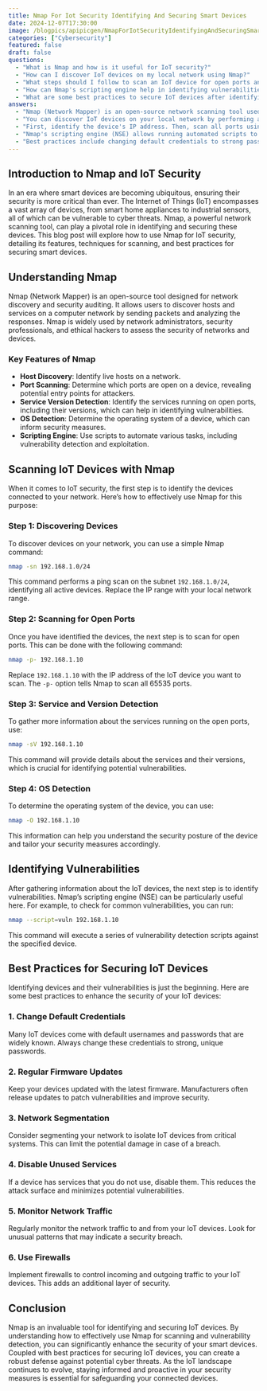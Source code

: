 ```yaml
---
title: Nmap For Iot Security Identifying And Securing Smart Devices
date: 2024-12-07T17:30:00
image: /blogpics/apipicgen/NmapForIotSecurityIdentifyingAndSecuringSmartDevices-5IFXF70D52.jpg
categories: ["Cybersecurity"]
featured: false
draft: false
questions:
  - "What is Nmap and how is it useful for IoT security?"
  - "How can I discover IoT devices on my local network using Nmap?"
  - "What steps should I follow to scan an IoT device for open ports and services using Nmap?"
  - "How can Nmap's scripting engine help in identifying vulnerabilities on IoT devices?"
  - "What are some best practices to secure IoT devices after identifying vulnerabilities?"
answers:
  - "Nmap (Network Mapper) is an open-source network scanning tool used for network discovery and security auditing. It helps identify live hosts, open ports, running services, and operating systems on a network. For IoT security, Nmap can be used to discover connected devices, scan for vulnerabilities, and assess the security posture of smart devices."
  - "You can discover IoT devices on your local network by performing a ping scan with the command: nmap -sn 192.168.1.0/24. Replace the IP range with your network's subnet. This command identifies all active devices on the specified subnet."
  - "First, identify the device's IP address. Then, scan all ports using nmap -p- <device_ip>. Next, detect services and their versions with nmap -sV <device_ip>. Optionally, determine the device's operating system using nmap -O <device_ip>. These steps help reveal potential vulnerabilities."
  - "Nmap's scripting engine (NSE) allows running automated scripts to detect vulnerabilities. For example, running nmap --script=vuln <device_ip> executes a set of vulnerability detection scripts against the device, helping to identify common security issues."
  - "Best practices include changing default credentials to strong passwords, regularly updating device firmware, segmenting the network to isolate IoT devices, disabling unused services, monitoring network traffic for anomalies, and using firewalls to control device communication."
---
```

## Introduction to Nmap and IoT Security

In an era where smart devices are becoming ubiquitous, ensuring their security is more critical than ever. The Internet of Things (IoT) encompasses a vast array of devices, from smart home appliances to industrial sensors, all of which can be vulnerable to cyber threats. Nmap, a powerful network scanning tool, can play a pivotal role in identifying and securing these devices. This blog post will explore how to use Nmap for IoT security, detailing its features, techniques for scanning, and best practices for securing smart devices.

## Understanding Nmap

Nmap (Network Mapper) is an open-source tool designed for network discovery and security auditing. It allows users to discover hosts and services on a computer network by sending packets and analyzing the responses. Nmap is widely used by network administrators, security professionals, and ethical hackers to assess the security of networks and devices.

### Key Features of Nmap

- **Host Discovery**: Identify live hosts on a network.
- **Port Scanning**: Determine which ports are open on a device, revealing potential entry points for attackers.
- **Service Version Detection**: Identify the services running on open ports, including their versions, which can help in identifying vulnerabilities.
- **OS Detection**: Determine the operating system of a device, which can inform security measures.
- **Scripting Engine**: Use scripts to automate various tasks, including vulnerability detection and exploitation.

## Scanning IoT Devices with Nmap

When it comes to IoT security, the first step is to identify the devices connected to your network. Here’s how to effectively use Nmap for this purpose:

### Step 1: Discovering Devices

To discover devices on your network, you can use a simple Nmap command:

```bash
nmap -sn 192.168.1.0/24
```

This command performs a ping scan on the subnet `192.168.1.0/24`, identifying all active devices. Replace the IP range with your local network range.

### Step 2: Scanning for Open Ports

Once you have identified the devices, the next step is to scan for open ports. This can be done with the following command:

```bash
nmap -p- 192.168.1.10
```

Replace `192.168.1.10` with the IP address of the IoT device you want to scan. The `-p-` option tells Nmap to scan all 65535 ports.

### Step 3: Service and Version Detection

To gather more information about the services running on the open ports, use:

```bash
nmap -sV 192.168.1.10
```

This command will provide details about the services and their versions, which is crucial for identifying potential vulnerabilities.

### Step 4: OS Detection

To determine the operating system of the device, you can use:

```bash
nmap -O 192.168.1.10
```

This information can help you understand the security posture of the device and tailor your security measures accordingly.

## Identifying Vulnerabilities

After gathering information about the IoT devices, the next step is to identify vulnerabilities. Nmap’s scripting engine (NSE) can be particularly useful here. For example, to check for common vulnerabilities, you can run:

```bash
nmap --script=vuln 192.168.1.10
```

This command will execute a series of vulnerability detection scripts against the specified device.

## Best Practices for Securing IoT Devices

Identifying devices and their vulnerabilities is just the beginning. Here are some best practices to enhance the security of your IoT devices:

### 1. Change Default Credentials

Many IoT devices come with default usernames and passwords that are widely known. Always change these credentials to strong, unique passwords.

### 2. Regular Firmware Updates

Keep your devices updated with the latest firmware. Manufacturers often release updates to patch vulnerabilities and improve security.

### 3. Network Segmentation

Consider segmenting your network to isolate IoT devices from critical systems. This can limit the potential damage in case of a breach.

### 4. Disable Unused Services

If a device has services that you do not use, disable them. This reduces the attack surface and minimizes potential vulnerabilities.

### 5. Monitor Network Traffic

Regularly monitor the network traffic to and from your IoT devices. Look for unusual patterns that may indicate a security breach.

### 6. Use Firewalls

Implement firewalls to control incoming and outgoing traffic to your IoT devices. This adds an additional layer of security.

## Conclusion

Nmap is an invaluable tool for identifying and securing IoT devices. By understanding how to effectively use Nmap for scanning and vulnerability detection, you can significantly enhance the security of your smart devices. Coupled with best practices for securing IoT devices, you can create a robust defense against potential cyber threats. As the IoT landscape continues to evolve, staying informed and proactive in your security measures is essential for safeguarding your connected devices.